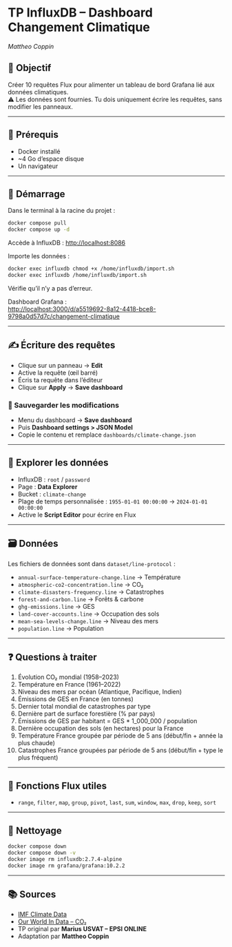 
# TP InfluxDB – Dashboard Changement Climatique  
_Mattheo Coppin_

## 🎯 Objectif  
Créer 10 requêtes Flux pour alimenter un tableau de bord Grafana lié aux données climatiques.  
⚠️ Les données sont fournies. Tu dois uniquement écrire les requêtes, sans modifier les panneaux.

---

## 🧰 Prérequis  
- Docker installé  
- ~4 Go d’espace disque  
- Un navigateur

---

## 🚀 Démarrage  

Dans le terminal à la racine du projet :

```bash
docker compose pull
docker compose up -d
```

Accède à InfluxDB : [http://localhost:8086](http://localhost:8086)

Importe les données :

```bash
docker exec influxdb chmod +x /home/influxdb/import.sh
docker exec influxdb /home/influxdb/import.sh
```

Vérifie qu’il n’y a pas d’erreur.

Dashboard Grafana :  
[http://localhost:3000/d/a5519692-8a12-4418-bce8-9798a0d57d7c/changement-climatique](http://localhost:3000/d/a5519692-8a12-4418-bce8-9798a0d57d7c/changement-climatique)

---

## ✍️ Écriture des requêtes

- Clique sur un panneau → **Edit**
- Active la requête (œil barré)
- Écris ta requête dans l’éditeur
- Clique sur **Apply** → **Save dashboard**

### 💾 Sauvegarder les modifications

- Menu du dashboard → **Save dashboard**
- Puis **Dashboard settings > JSON Model**
- Copie le contenu et remplace `dashboards/climate-change.json`

---

## 🔎 Explorer les données

- InfluxDB : `root` / `password`
- Page : **Data Explorer**
- Bucket : `climate-change`
- Plage de temps personnalisée : `1955-01-01 00:00:00` → `2024-01-01 00:00:00`
- Active le **Script Editor** pour écrire en Flux

---

## 🗃️ Données

Les fichiers de données sont dans `dataset/line-protocol` :

- `annual-surface-temperature-change.line` → Température
- `atmospheric-co2-concentration.line` → CO₂
- `climate-disasters-frequency.line` → Catastrophes
- `forest-and-carbon.line` → Forêts & carbone
- `ghg-emissions.line` → GES
- `land-cover-accounts.line` → Occupation des sols
- `mean-sea-levels-change.line` → Niveau des mers
- `population.line` → Population

---

## ❓ Questions à traiter

1. Évolution CO₂ mondial (1958–2023)
2. Température en France (1961–2022)
3. Niveau des mers par océan (Atlantique, Pacifique, Indien)
4. Émissions de GES en France (en tonnes)
5. Dernier total mondial de catastrophes par type
6. Dernière part de surface forestière (% par pays)
7. Émissions de GES par habitant = GES * 1_000_000 / population
8. Dernière occupation des sols (en hectares) pour la France
9. Température France groupée par période de 5 ans (début/fin + année la plus chaude)
10. Catastrophes France groupées par période de 5 ans (début/fin + type le plus fréquent)

---

## 🧠 Fonctions Flux utiles

- `range`, `filter`, `map`, `group`, `pivot`, `last`, `sum`, `window`, `max`, `drop`, `keep`, `sort`

---

## 🧹 Nettoyage

```bash
docker compose down
docker compose down -v
docker image rm influxdb:2.7.4-alpine
docker image rm grafana/grafana:10.2.2
```

---

## 📚 Sources

- [IMF Climate Data](https://climatedata.imf.org/)
- [Our World In Data – CO₂](https://ourworldindata.org/co2-and-other-greenhouse-gas-emissions)
- TP original par **Marius USVAT – EPSI ONLINE**
- Adaptation par **Mattheo Coppin**

